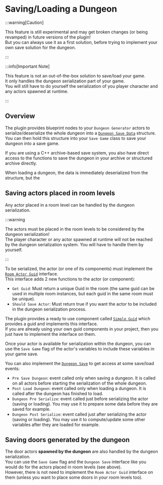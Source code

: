 # Saving/Loading a Dungeon

:::warning[Caution]

This feature is still experimental and may get broken changes (or being revamped) in future versions of the plugin!\
But you can always use it as a first solution, before trying to implement your own save solution for the dungeon.

:::

:::info[Important Note]

This feature is not an out-of-the-box solution to save/load your game.\
It only handles the dungeon serialization part of your game.\
You will still have to do yourself the serialization of you player character and any actors spawned at runtime.

:::

## Overview

The plugin provides blueprint nodes to your `Dungeon Generator` actors to serialize/deserialize the whole dungeon into a [`Dungeon Save Data`](/api/Structs/DungeonSaveData) structure.
You can then hold this structure into your `Save Game` class to save your dungeon into a save game.

If you are using a C++ archive-based save system, you also have direct access to the functions to save the dungeon in your archive or structured archive directly.

When loading a dungeon, the data is immediately deserialized from the structure, but the

## Saving actors placed in room levels

Any actor placed in a room level can be handled by the dungeon serialization.

:::warning

The actors must be placed in the room levels to be considered by the dungeon serialization!\
The player character or any actor spawned at runtime will not be reached by the dungeon serialization system.
You will have to handle them by yourself.

:::

To be serialized, the actor (or one of its components) must implement the [`Room Actor Guid`](/api/Classes/RoomActorGuid) interface.\
This interface adds 2 new functions to the actor (or component):

- `Get Guid`: Must return a unique Guid in the room (the same guid can be used in multiple room instances, but each guid in the same room must be unique).
- `Should Save Actor`: Must return true if you want the actor to be included in the dungeon serialization process.

The plugin provides a ready to use component called [`Simple Guid`](/api/Classes/SimpleGuidComponent) which provides a guid and implements this interface.\
If you are already using your own guid components in your project, then you just have to implement the interface on them.

Once your actor is available for serialization within the dungeon, you can use the `Save Game` flag of the actor's variables to include these variables in your game save.

You can also implement the [`Dungeon Save`](/api/Classes/DungeonSaveInterface) to get access at some save/load events:

- `Pre Save Dungeon`: event called only when saving a dungeon. It is called on all actors before starting the serialization of the whole dungeon.
- `Post Load Dungeon`: event called only when loading a dungeon. It is called after the dungeon has finished to load.
- `Dungeon Pre Serialize`: event called just before serializing the actor (saving or loading). You may use it to prepare some data before they are saved for example.
- `Dungeon Post Serialize`: event called just after serializing the actor (saving or loading). You may use it to compute/update some other variables after they are loaded for example.

## Saving doors generated by the dungeon

The door actors **spawned by the dungeon** are also handled by the dungeon serialization.\
You can use the `Save Game` flag and the `Dungeon Save` interface like you would do for the actors placed in room levels (see above).\
However, there is not need to implement the `Room Actor Guid` interface on them (unless you want to place some doors in your room levels too).
